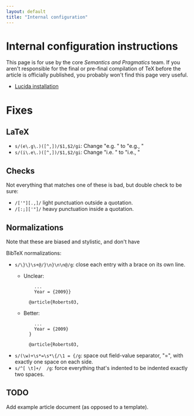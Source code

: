 ```yaml
---
layout: default
title: "Internal configuration"
---
```

# Internal configuration instructions

This page is for use by the core *Semantics and Pragmatics* team.
If you aren't responsible for the final or pre-final compilation of TeX
before the article is officially published, you probably won't find this
page very useful.

* [Lucida installation](/lucida)

# Fixes

## LaTeX

* `s/(e\.g\.)([^,])/$1,$2/gi`: Change "e.g. " to "e.g., "
* `s/(i\.e\.)([^,])/$1,$2/gi`: Change "i.e. " to "i.e., "


## Checks

Not everything that matches one of these is bad, but double check to be sure:

* `/['"][.,]/` light punctuation outside a quotation.
* `/[:;]['"]/` heavy punctuation inside a quotation.


## Normalizations

Note that these are biased and stylistic, and don't have

BibTeX normalizations:

* `s/\}\}\s+@/}\n}\n\n@/g`: close each entry with a brace on its own line.
    + Unclear:

              ...
              Year = {2009}}

            @article{Roberts03,

    + Better:

              ...
              Year = {2009}
            }

            @article{Roberts03,

* `s/(\w)+\s*=\s*\{/\1 = {/g`: space out field-value separator, "=", with exactly one space on each side.
* `s/^[ \t]+/  /g`: force everything that's indented to be indented exactly two spaces.

## TODO

Add example article document (as opposed to a template).
